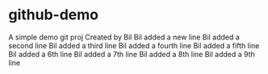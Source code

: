 # github-demo
A simple demo git proj
Created by Bil
Bil added a new line
Bil added a second line
Bil added a third line
Bil added a fourth line
Bil added a fifth line
Bil added a 6th line
Bil added a 7th line
Bil added a 8th line
Bil added a 9th line